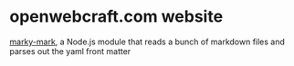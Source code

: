 # openwebcraft.com website

[marky-mark], a Node.js module that reads a bunch of markdown files and parses out the yaml front matter

[marky-mark]: https://github.com/rickbergfalk/marky-mark "marky-mark"